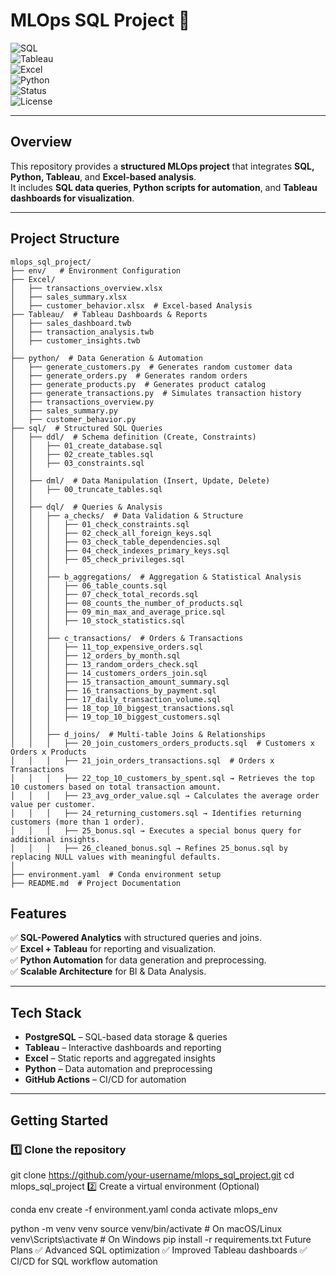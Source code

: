 # MLOps SQL Project 🚀  
![SQL](https://img.shields.io/badge/SQL-PostgreSQL-blue)  
![Tableau](https://img.shields.io/badge/Tableau-Visualization-orange)  
![Excel](https://img.shields.io/badge/Excel-Data_Analysis-green)  
![Python](https://img.shields.io/badge/Python-Automation-blue)  
![Status](https://img.shields.io/badge/Status-Active-brightgreen)  
![License](https://img.shields.io/badge/License-MIT-lightgrey)  

---

## Overview  

This repository provides a **structured MLOps project** that integrates **SQL, Python, Tableau**, and **Excel-based analysis**.  
It includes **SQL data queries**, **Python scripts for automation**, and **Tableau dashboards for visualization**.

---

## Project Structure  

```plaintext
mlops_sql_project/
├── env/   # Environment Configuration
├── Excel/
│   ├── transactions_overview.xlsx 
│   ├── sales_summary.xlsx  
│   ├── customer_behavior.xlsx  # Excel-based Analysis
├── Tableau/  # Tableau Dashboards & Reports
│   ├── sales_dashboard.twb
│   ├── transaction_analysis.twb
│   ├── customer_insights.twb
│
├── python/  # Data Generation & Automation
│   ├── generate_customers.py  # Generates random customer data
│   ├── generate_orders.py  # Generates random orders
│   ├── generate_products.py  # Generates product catalog
│   ├── generate_transactions.py  # Simulates transaction history
│   ├── transactions_overview.py  
│   ├── sales_summary.py  
│   ├── customer_behavior.py  
├── sql/  # Structured SQL Queries
│   ├── ddl/  # Schema definition (Create, Constraints)
│   │   ├── 01_create_database.sql
│   │   ├── 02_create_tables.sql
│   │   ├── 03_constraints.sql
│   │
│   ├── dml/  # Data Manipulation (Insert, Update, Delete)
│   │   ├── 00_truncate_tables.sql
│   │
│   ├── dql/  # Queries & Analysis
│   │   ├── a_checks/  # Data Validation & Structure
│   │   │   ├── 01_check_constraints.sql
│   │   │   ├── 02_check_all_foreign_keys.sql
│   │   │   ├── 03_check_table_dependencies.sql
│   │   │   ├── 04_check_indexes_primary_keys.sql
│   │   │   ├── 05_check_privileges.sql
│   │   │
│   │   ├── b_aggregations/  # Aggregation & Statistical Analysis
│   │   │   ├── 06_table_counts.sql
│   │   │   ├── 07_check_total_records.sql
│   │   │   ├── 08_counts_the_number_of_products.sql
│   │   │   ├── 09_min_max_and_average_price.sql
│   │   │   ├── 10_stock_statistics.sql
│   │   │
│   │   ├── c_transactions/  # Orders & Transactions
│   │   │   ├── 11_top_expensive_orders.sql
│   │   │   ├── 12_orders_by_month.sql
│   │   │   ├── 13_random_orders_check.sql
│   │   │   ├── 14_customers_orders_join.sql
│   │   │   ├── 15_transaction_amount_summary.sql
│   │   │   ├── 16_transactions_by_payment.sql
│   │   │   ├── 17_daily_transaction_volume.sql
│   │   │   ├── 18_top_10_biggest_transactions.sql
│   │   │   ├── 19_top_10_biggest_customers.sql
│   │   │
│   │   ├── d_joins/  # Multi-table Joins & Relationships
│   │   │   ├── 20_join_customers_orders_products.sql  # Customers x Orders x Products
│   │   │   ├── 21_join_orders_transactions.sql  # Orders x Transactions
│   │   │   ├── 22_top_10_customers_by_spent.sql → Retrieves the top 10 customers based on total transaction amount.
│   │   │   ├── 23_avg_order_value.sql → Calculates the average order value per customer.
│   │   │   ├── 24_returning_customers.sql → Identifies returning customers (more than 1 order).
│   │   │   ├── 25_bonus.sql → Executes a special bonus query for additional insights.
│   │   │   ├── 26_cleaned_bonus.sql → Refines 25_bonus.sql by replacing NULL values with meaningful defaults.
│
├── environment.yaml  # Conda environment setup
├── README.md  # Project Documentation
```

## Features

✅ **SQL-Powered Analytics** with structured queries and joins.  
✅ **Excel + Tableau** for reporting and visualization.  
✅ **Python Automation** for data generation and preprocessing.  
✅ **Scalable Architecture** for BI & Data Analysis.  

---

## Tech Stack  

- **PostgreSQL** – SQL-based data storage & queries  
- **Tableau** – Interactive dashboards and reporting  
- **Excel** – Static reports and aggregated insights  
- **Python** – Data automation and preprocessing  
- **GitHub Actions** – CI/CD for automation  

---

## Getting Started  

### 1️⃣ Clone the repository  


git clone https://github.com/your-username/mlops_sql_project.git
cd mlops_sql_project
2️⃣ Create a virtual environment (Optional)

conda env create -f environment.yaml
conda activate mlops_env

python -m venv venv
source venv/bin/activate  # On macOS/Linux
venv\Scripts\activate  # On Windows
pip install -r requirements.txt
Future Plans
✅ Advanced SQL optimization
✅ Improved Tableau dashboards
✅ CI/CD for SQL workflow automation
